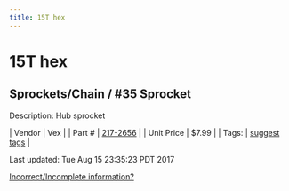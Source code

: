 ```yaml
---
title: 15T hex
---
```


# 15T hex
## Sprockets/Chain / #35 Sprocket
Description: 	Hub sprocket 

| Vendor | Vex | 
| Part # | [217-2656](http://www.vexrobotics.com/vexpro/motion/sprockets-and-chain/35-sprockets.html) | 
| Unit Price | $7.99 | 
| Tags: | [suggest tags](https://docs.google.com/forms/d/e/1FAIpQLSeWyY8v3RgOty-MyWmh9U0iivNYN_molChYyS-0U-o-kOAv_g/viewform) | 

Last updated: Tue Aug 15 23:35:23 PDT 2017

 [Incorrect/Incomplete information?](https://docs.google.com/forms/d/e/1FAIpQLSeWyY8v3RgOty-MyWmh9U0iivNYN_molChYyS-0U-o-kOAv_g/viewform)